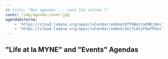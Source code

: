 ```yaml
---
## title: "Nos agendas ... sont les votres !"
cover: /img/agenda-cover.jpg
agendaExterne:
    - 'https://cloud.lamyne.org/apps/calendar/embed/QfTHWoiYaENKj9es'
    - 'https://cloud.lamyne.org/apps/calendar/embed/4ej7LAtyFKwfFbez'
---
```


## "Life at la MYNE" and "Events" Agendas
